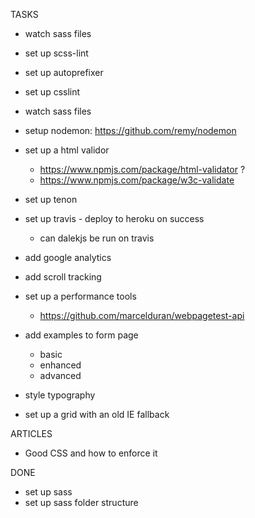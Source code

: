 TASKS
- watch sass files
- set up scss-lint
- set up autoprefixer
- set up csslint
- watch sass files
- setup nodemon: https://github.com/remy/nodemon
- set up a html validor
    - https://www.npmjs.com/package/html-validator ?
    - https://www.npmjs.com/package/w3c-validate
- set up tenon

- set up travis - deploy to heroku on success
    - can dalekjs be run on travis

- add google analytics
- add scroll tracking

- set up a performance tools
    - https://github.com/marcelduran/webpagetest-api

- add examples to form page
    - basic
    - enhanced
    - advanced
- style typography
- set up a grid with an old IE fallback



ARTICLES
- Good CSS and how to enforce it


DONE
- set up sass
- set up sass folder structure